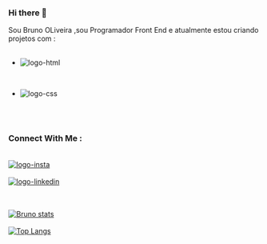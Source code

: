 ### Hi there 👋

Sou Bruno OLiveira ,sou Programador Front End e atualmente estou criando projetos com :
<br>
<br>
  - <img src="https://img.shields.io/badge/HTML-239120?style=for-the-badge&logo=html5&logoColor=white" alt="logo-html" >
<br>

  - <img src="https://img.shields.io/badge/CSS-239120?&style=for-the-badge&logo=css3&logoColor=white" alt="logo-css" >
<br>
<br>

### Connect With Me :
<br>

<a href="https://www.instagram.com/bruninhoaoliveira88" >
   <img src="https://img.shields.io/badge/Instagram-E4405F?style=for-the-badge&logo=instagram&logoColor=white" alt="logo-insta" >
</a>
<br>
<br>

<a href="https://www.linkedin.com/in/bruno-oliveira-5b766829b/" >
   <img src="https://img.shields.io/badge/LinkedIn-0077B5?style=for-the-badge&logo=linkedin&logoColor=white" alt="logo-linkedin" >
</a>  
<br>
<br>
<br>

[![Bruno stats](https://github-readme-stats.vercel.app/api?username=anuraghazra)](https://github.com/BrunoOliveira88/github-readme-stats)
<br>
<br>
[![Top Langs](https://github-readme-stats.vercel.app/api/top-langs/?username=anuraghazra)](https://github.com/BrunoOliveira88/github-readme-stats)














